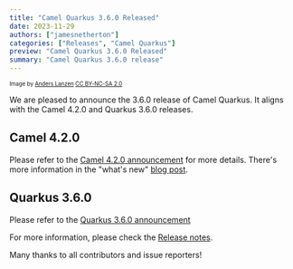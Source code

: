 ```yaml
---
title: "Camel Quarkus 3.6.0 Released"
date: 2023-11-29
authors: ["jamesnetherton"]
categories: ["Releases", "Camel Quarkus"]
preview: "Camel Quarkus 3.6.0 Released"
summary: "Camel Quarkus 3.6.0 release"
---
```


<sub><sup>Image by <a href="https://www.flickr.com/photos/lanzen/5984113332">Anders Lanzen</a> <a href="https://creativecommons.org/licenses/by-nc-sa/2.0">CC BY-NC-SA 2.0</a></sup></sub>

We are pleased to announce the 3.6.0 release of Camel Quarkus. It aligns with the Camel 4.2.0 and Quarkus 3.6.0 releases.

## Camel 4.2.0

Please refer to the [Camel 4.2.0 announcement](/blog/2023/11/RELEASE-4.2.0/) for more details. There's more information in the "what's new" [blog post](/blog/2023/11/camel42-whatsnew/).

## Quarkus 3.6.0

Please refer to the [Quarkus 3.6.0 announcement](https://quarkus.io/blog/quarkus-3-6-0-released/)

For more information, please check the [Release notes](/releases/q-3.6.0/).

Many thanks to all contributors and issue reporters!
